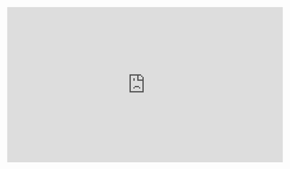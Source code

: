 <iframe width="640" height="360" src="https://www.youtube.com/embed/C0Hf7Ozx5tk" title="" frameborder="0" allow="accelerometer; autoplay; clipboard-write; encrypted-media; gyroscope; picture-in-picture; web-share" allowfullscreen></iframe>